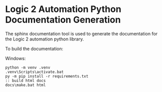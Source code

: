 # Logic 2 Automation Python Documentation Generation

The sphinx documentation tool is used to generate the documentation for the Logic 2 automation python library.

To build the documentation:

Windows:

```batch
python -m venv .venv
.venv\Scripts\activate.bat
py -m pip install -r requirements.txt
:: build html docs
docs\make.bat html
```
